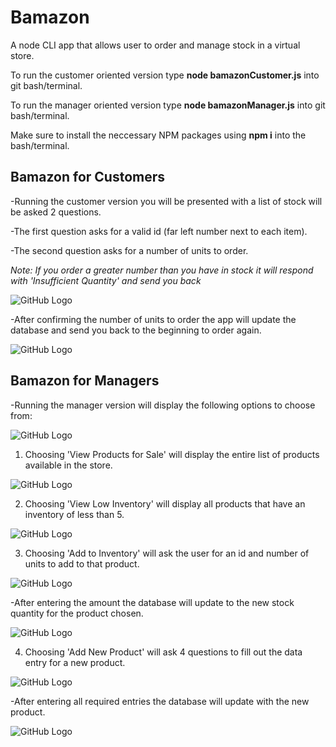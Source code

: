 # Bamazon

A node CLI app that allows user to order and manage stock in a virtual store.

To run the customer oriented version type **node bamazonCustomer.js** into git bash/terminal.

To run the manager oriented version type **node bamazonManager.js** into git bash/terminal.

Make sure to install the neccessary NPM packages using **npm i** into the bash/terminal.

## Bamazon for Customers

-Running the customer version you will be presented with a list of stock will be asked 2 questions.

-The first question asks for a valid id (far left number next to each item).

-The second question asks for a number of units to order.

  *Note: If you order a greater number than you have in stock it will respond with 'Insufficient Quantity' and send you back*
  
![GitHub Logo](/screenshots/customer_order.png)

-After confirming the number of units to order the app will update the database and send you back to the beginning to order again.

![GitHub Logo](/screenshots/order_complete.png)

## Bamazon for Managers

-Running the manager version will display the following options to choose from: 

![GitHub Logo](/screenshots/manager_menu.png)

1. Choosing 'View Products for Sale' will display the entire list of products available in the store.

![GitHub Logo](/screenshots/manager_view_products.png)

2. Choosing 'View Low Inventory' will display all products that have an inventory of less than 5.

![GitHub Logo](/screenshots/manager_view_low.png)

3. Choosing 'Add to Inventory' will ask the user for an id and number of units to add to that product.

![GitHub Logo](/screenshots/manager_plus_stock.png)

-After entering the amount the database will update to the new stock quantity for the product chosen.

![GitHub Logo](/screenshots/manager_plus_stock_done.png)

4. Choosing 'Add New Product' will ask 4 questions to fill out the data entry for a new product.

![GitHub Logo](/screenshots/manager_addprod_start.png)

-After entering all required entries the database will update with the new product.

![GitHub Logo](/screenshots/manager_addprod_done.png)
